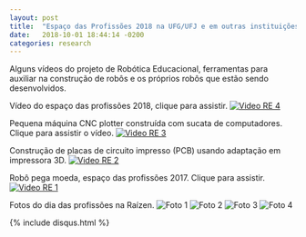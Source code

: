 ```yaml
---
layout: post
title:  "Espaço das Profissões 2018 na UFG/UFJ e em outras instituições"
date:   2018-10-01 18:44:14 -0200
categories: research
---
```


Alguns vídeos do projeto de Robótica Educacional, ferramentas para auxiliar na construção de robôs e os próprios robôs que estão sendo desenvolvidos.

Vídeo do espaço das profissões 2018, clique para assistir.
[![Video RE 4](https://img.youtube.com/vi/WiL6HWBrZoA/0.jpg)](https://www.youtube.com/watch?v=WiL6HWBrZoA)

Pequena máquina CNC plotter construída com sucata de computadores. Clique para assistir o vídeo.
[![Video RE 3](https://img.youtube.com/vi/-Id48-MvaR4/0.jpg)](https://www.youtube.com/watch?v=-Id48-MvaR4)

Construção de placas de circuito impresso (PCB) usando adaptação em impressora 3D.
[![Video RE 2](https://img.youtube.com/vi/-zfRB2uEZyY/0.jpg)](https://www.youtube.com/watch?v=-zfRB2uEZyY)

Robô pega moeda, espaço das profissões 2017. Clique para assistir.
[![Video RE 1](https://img.youtube.com/vi/g4sYlFEB-1E/0.jpg)](https://www.youtube.com/watch?v=g4sYlFEB-1E)

Fotos do dia das profissões na Raízen.
![Foto 1](https://github.com/thborges/robcmp/raw/master/videos/IMG_2523.JPG)
![Foto 2](https://github.com/thborges/robcmp/raw/master/videos/IMG_2524.JPG)
![Foto 3](https://github.com/thborges/robcmp/raw/master/videos/IMG_2525.JPG)
![Foto 4](https://github.com/thborges/robcmp/raw/master/videos/IMG_2526.JPG)


{% include disqus.html %}
